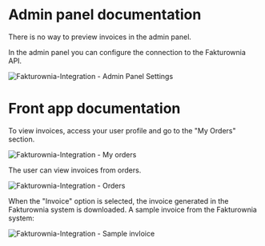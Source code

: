 # Admin panel documentation

There is no way to preview invoices in the admin panel.

In the admin panel you can configure the connection to the Fakturownia API.

![Fakturownia-Integration - Admin Panel Settings](https://github.com/EscolaLMS/Fakturownia-Integration/assets/59400506/647c21d5-85a4-4b69-a8a7-3849c40404d6)


# Front app documentation

To view invoices, access your user profile and go to the "My Orders" section.

![Fakturownia-Integration - My orders](https://github.com/EscolaLMS/Fakturownia-Integration/assets/59400506/d1067ecf-0615-4812-b1fe-761b21f46380)


The user can view invoices from orders.

![Fakturownia-Integration - Orders](https://github.com/EscolaLMS/Fakturownia-Integration/assets/59400506/40671645-910f-4158-b23d-b82d5478f90d)


When the "Invoice" option is selected, the invoice generated in the Fakturownia system is downloaded.
A sample invoice from the Fakturownia system:

![Fakturownia-Integration - Sample invloice](https://github.com/EscolaLMS/Fakturownia-Integration/assets/59400506/81e592e3-f8d1-489f-a19a-c4365c18d465)

